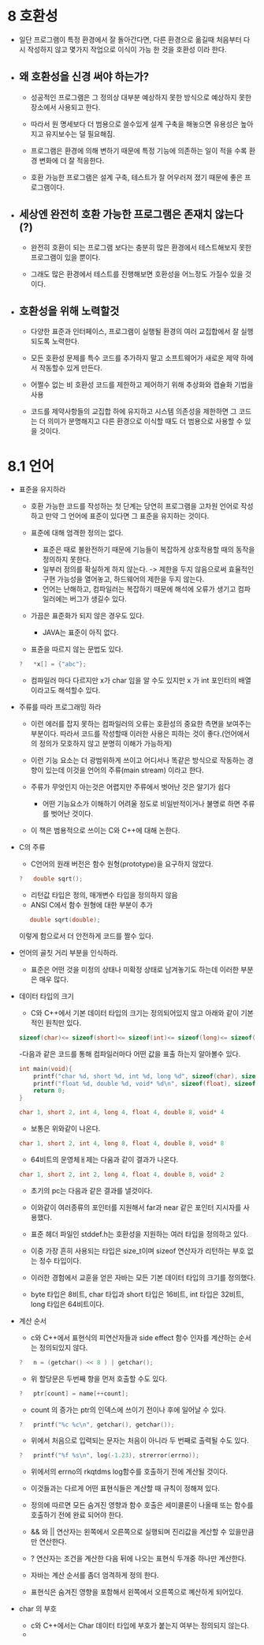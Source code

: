 # 8 호환성

- 일단 프로그램이 특정 환경에서 잘 돌아간다면, 다른 환경으로 옮길때 처음부터 다시 작성하지 않고 몇가지 작업으로 이식이 가능 한 것을 호환성 이라 한다.

- 왜 호환성을 신경 써야 하는가?
    ----
     - 성공적인 프로그램은 그 정의상 대부분 예상하지 못한 방식으로 예상하지 못한 장소에서 사용되고 한다.
     - 따라서 원 명세보다 더 범용으로 쓸수있게 설계 구축을 해놓으면 유용성은 높아지고 유지보수는 덜 필요해짐.

     - 프로그램은 환경에 의해 변하기 때문에 특정 기능에 의존하는 일이 적을 수록 환경 변화에 더 잘 적응한다.

     - 호환 가능한 프로그램은 설계 구축, 테스트가 잘 어우러져 졌기 때문에 좋은 프로그램이다.

- 세상엔 완전히 호환 가능한 프로그램은 존재치 않는다(?)
    ---
    - 완전히 호환이 되는 프로그램 보다는 충분히 많은 환경에서 테스트해보지 못한 프로그램이 있을 뿐이다.

    - 그래도 많은 환경에서 테스트를 진행해보면 호환성을 어느정도 가질수 있을 것이다.


- 호환성을 위해 노력할것
    -

    - 다양한 표준과 인터페이스, 프로그램이 실행될 환경의 여러 교집합에서 잘 실행 되도록 노력한다.

    - 모든 호환성 문제를 특수 코드를 추가하지 말고 소프트웨어가 새로운 제약 하에서 작동할수 있게 만든다.

    - 어쩔수 없는 비 호환성 코드를 제한하고 제어하기 위해 추상화와 캡슐화 기법을 사용

    - 코드를 제약사항들의 교집합 하에 유지하고 시스템 의존성을 제한하면 그 코드는 더 의미가 분명해지고 다른 환경으로 이식할 때도 더 범용으로 사용할 수 있을 것이다.

 # 8.1 언어

-  표준을 유지하라

    - 호환 가능한 코드를 작성하는 첫 단계는 당연히 프로그램을 고차원 언어로 작성하고 만약 그 언어에 표준이 있다면 그 표준을 유지하는 것이다.

    - 표준에 대해 엄격한 정의는 없다. 
        - 표준은 때로  불완전하기 때문에 기능들이 복잡하게 상호작용할 때의 동작을 정의하지 못한다.
        - 일부러 정의를 확실하게 하지 않는다. -> 제한을 두지 않음으로써 효율적인 구현 가능성을 열어놓고, 하드웨어의 제한을 두지 않는다.
        - 언어는 난해하고, 컴파일러는 복잡하기 때문에 해석에 오류가 생기고 컴파일러에는 버그가 생길수 있다.

    - 가끔은 표준화가 되지 않은 경우도 있다.
        - JAVA는 표준이 아직 없다.

    - 표쥰을 따르지 않는 문법도 있다.
    ``` C++
    ?   *x[] = {"abc"};
    ```
    - 컴파일러 마다 다르지만 x가 char 임을 알 수도 있지만 x 가 int 포인터의 배열이라고도 해석할수 있다.

- 주류를 따라 프로그래밍 하라

    - 이런 에러를 잡지 못하는 컴파일러의 오류는 호환성의 중요한 측면을 보여주는 부분이다. 따라서 코드를 작성할때 이러한 사용은 피하는 것이 좋다.(언어에서의 정의가 모호하지 않고 분명히 이해가 가능하게)

    - 이런 기능 요소는 더 광범위하게 쓰이고 어디서나 똑같은 방식으로 작동하는 경향이 있는데 이것을 언어의 주류(main stream) 이라고 한다.

    - 주류가 무엇인지 아는것은 어렵지만 주류에서 벗어난 것은 알기가 쉽다
        - 어떤 기능요소가 이해하기 어려울 정도로 비일반적이거나 불명로 하면 주류를 벗어난 것이다.
    
    - 이 책은 범용적으로 쓰이는 C와 C++에 대해 논한다.

- C의 주류

    - C언어의 원래 버전은 함수 원형(prototype)을 요구하지 않았다.
    ``` C++
    ?   double sqrt();
    ```
    - 리턴값 타입은 정의, 매개변수 타입을 정의하지 않음
    - ANSI C에서 함수 원형에 대한 부분이 추가
    ``` C++
       double sqrt(double);
    ```
    이렇게 함으로서 더 안전하게 코드를 짤수 있다.

- 언어의 골칫 거리 부분을 인식하라.
    - 표준은 어떤 것을 미정의 상태나 미확정 상태로 남겨놓기도 하는데 이러한 부분은 매우 많다.

- 데이터 타입의 크기
    - C와 C++에서 기본 데이터 타입의 크기는 정의되어있지 않고 아래와 같이 기본적인 원칙만 있다.

    ``` C++
    sizeof(char)<= sizeof(short)<= sizeof(int)<= sizeof(long)<= sizeof(float)<= sizeof(double)
    ```

    -다음과 같은 코드를 통해 컴파일러마다 어떤 값을 표출 하는지 알아볼수 있다.
    ```c++
    int main(void){
        printf("char %d, short %d, int %d, long %d", sizeof(char), sizeof(short), sizeof(int),sizeof(long));
        printf("float %d, double %d, void* %d\n", sizeof(float), sizeof(double),sizeof(void*));
        return 0;
    }
    ```
    ``` c++
    char 1, short 2, int 4, long 4, float 4, double 8, void* 4
    ```
    - 보통은 위와같이 나온다.
    ``` c++
    char 1, short 2, int 4, long 8, float 4, double 8, void* 8
    ```
    - 64비트의 운영체ㅐ제는 다움과 같이 결과가 나온다.
    ``` c++
    char 1, short 2, int 2, long 4, float 4, double 8, void* 2
    ```
    - 초기의 pc는 다음과 같은 결과를 낼것이다.

    - 이와같이 여러종류의 포인터를 지원해서 far과 near 같은 포인터 지시자를 사용했다.

    - 표준 헤더 파일인 stddef.h는 호환성을 지원하는 여러 타입을 정의하고 있다.
    - 이중 가장 흔히 사용되는 타입은 size_t이며 sizeof 연산자가 리턴하는 부호 없는 정수 타입이다.
    - 이러한 경험에서 교훈을 얻은 자바는 모든 기본 데이터 타입의 크기를 정의했다.
    - byte 타입은 8비트, char 타입과 short 타입은 16비트, int 타입은 32비트, long 타입은 64비트이다.
- 계산 순서

    - c와 C++에서 표현식의 피연산자들과 side effect 함수 인자를 계산하는 순서는 정의되있지 않다.

    ```c++
    ?   n = (getchar() << 8 ) | getchar();
    ```
    - 위 할당문은 두번째 항을 먼저 호출할 수도 있다.
    ```c++
    ?   ptr[count] = name[++count];
    ```
    - count 의 증가는 ptr의 인덱스에 쓰이기 전이나 후에 일어날 수 있다.
    ```c++
    ?   printf("%c %c\n", getchar(), getchar());
    ```
    - 위에서 처음으로 입력되는 문자는 처음이 아니라 두 번째로 출력될  수도 있다.

    ``` c++
    ?   printf("%f %s\n", log(-1.23), strerror(errno));
    ```
    - 위에서의 errno의 rkqtdms log함수를 호출하기 전에 계산될 것이다.

    - 이것들과는 다르게 어떤 표현식들은 계산할 때 규칙이 정해져 있다.
    - 정의에 따르면 모든 숨겨진 영향과 함수 호출은 세미콜론이 나올때 또는 함수를 호출하기 전에 완료 되어야 한다.
    - && 와 || 연산자는 왼쪽에서 오른쪽으로 실행되며 진리값을 계산할 수 있을만큼만 연산한다.
    - ? 연산자는 조건을 계산한 다음 뒤에 나오는 표현식 두개중 하나만 계산한다.
    - 자바는 계산 순서를 좀더 엄격하게 정의 한다.
    - 표현식은 숨겨진 영향을 포함해서 왼쪽에서 오른쪽으로 꼐산하게 되어있다.

- char 의 부호
    - c와 C++에서는 Char 데이터 타입에 부호가 붙는지 여부는 정의되지 않는다.
    - 




    

